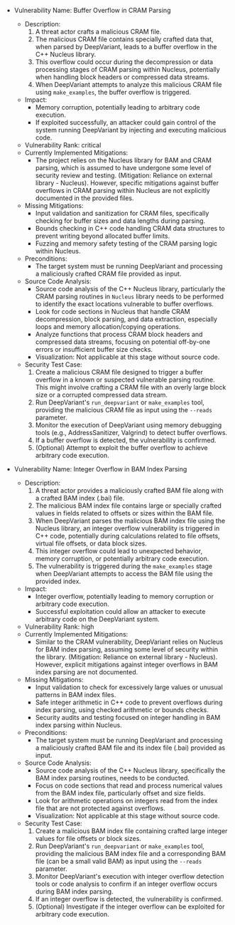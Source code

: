 - Vulnerability Name: Buffer Overflow in CRAM Parsing
  - Description:
    1. A threat actor crafts a malicious CRAM file.
    2. The malicious CRAM file contains specially crafted data that, when parsed by DeepVariant, leads to a buffer overflow in the C++ Nucleus library.
    3. This overflow could occur during the decompression or data processing stages of CRAM parsing within Nucleus, potentially when handling block headers or compressed data streams.
    4. When DeepVariant attempts to analyze this malicious CRAM file using `make_examples`, the buffer overflow is triggered.
  - Impact:
    - Memory corruption, potentially leading to arbitrary code execution.
    - If exploited successfully, an attacker could gain control of the system running DeepVariant by injecting and executing malicious code.
  - Vulnerability Rank: critical
  - Currently Implemented Mitigations:
    - The project relies on the Nucleus library for BAM and CRAM parsing, which is assumed to have undergone some level of security review and testing. (Mitigation: Reliance on external library - Nucleus). However, specific mitigations against buffer overflows in CRAM parsing within Nucleus are not explicitly documented in the provided files.
  - Missing Mitigations:
    - Input validation and sanitization for CRAM files, specifically checking for buffer sizes and data lengths during parsing.
    - Bounds checking in C++ code handling CRAM data structures to prevent writing beyond allocated buffer limits.
    - Fuzzing and memory safety testing of the CRAM parsing logic within Nucleus.
  - Preconditions:
    - The target system must be running DeepVariant and processing a maliciously crafted CRAM file provided as input.
  - Source Code Analysis:
    - Source code analysis of the C++ Nucleus library, particularly the CRAM parsing routines in `Nucleus` library needs to be performed to identify the exact locations vulnerable to buffer overflows.
    - Look for code sections in Nucleus that handle CRAM decompression, block parsing, and data extraction, especially loops and memory allocation/copying operations.
    - Analyze functions that process CRAM block headers and compressed data streams, focusing on potential off-by-one errors or insufficient buffer size checks.
    - Visualization: Not applicable at this stage without source code.
  - Security Test Case:
    1. Create a malicious CRAM file designed to trigger a buffer overflow in a known or suspected vulnerable parsing routine. This might involve crafting a CRAM file with an overly large block size or a corrupted compressed data stream.
    2. Run DeepVariant's `run_deepvariant` or `make_examples` tool, providing the malicious CRAM file as input using the `--reads` parameter.
    3. Monitor the execution of DeepVariant using memory debugging tools (e.g., AddressSanitizer, Valgrind) to detect buffer overflows.
    4. If a buffer overflow is detected, the vulnerability is confirmed.
    5. (Optional) Attempt to exploit the buffer overflow to achieve arbitrary code execution.

- Vulnerability Name: Integer Overflow in BAM Index Parsing
  - Description:
    1. A threat actor provides a maliciously crafted BAM file along with a crafted BAM index (.bai) file.
    2. The malicious BAM index file contains large or specially crafted values in fields related to offsets or sizes within the BAM file.
    3. When DeepVariant parses the malicious BAM index file using the Nucleus library, an integer overflow vulnerability is triggered in C++ code, potentially during calculations related to file offsets, virtual file offsets, or data block sizes.
    4. This integer overflow could lead to unexpected behavior, memory corruption, or potentially arbitrary code execution.
    5. The vulnerability is triggered during the `make_examples` stage when DeepVariant attempts to access the BAM file using the provided index.
  - Impact:
    - Integer overflow, potentially leading to memory corruption or arbitrary code execution.
    - Successful exploitation could allow an attacker to execute arbitrary code on the DeepVariant system.
  - Vulnerability Rank: high
  - Currently Implemented Mitigations:
    -  Similar to the CRAM vulnerability, DeepVariant relies on Nucleus for BAM index parsing, assuming some level of security within the library. (Mitigation: Reliance on external library - Nucleus). However, explicit mitigations against integer overflows in BAM index parsing are not documented.
  - Missing Mitigations:
    - Input validation to check for excessively large values or unusual patterns in BAM index files.
    - Safe integer arithmetic in C++ code to prevent overflows during index parsing, using checked arithmetic or bounds checks.
    - Security audits and testing focused on integer handling in BAM index parsing within Nucleus.
  - Preconditions:
    - The target system must be running DeepVariant and processing a maliciously crafted BAM file and its index file (.bai) provided as input.
  - Source Code Analysis:
    - Source code analysis of the C++ Nucleus library, specifically the BAM index parsing routines, needs to be conducted.
    - Focus on code sections that read and process numerical values from the BAM index file, particularly offset and size fields.
    - Look for arithmetic operations on integers read from the index file that are not protected against overflows.
    - Visualization: Not applicable at this stage without source code.
  - Security Test Case:
    1. Create a malicious BAM index file containing crafted large integer values for file offsets or block sizes.
    2. Run DeepVariant's `run_deepvariant` or `make_examples` tool, providing the malicious BAM index file and a corresponding BAM file (can be a small valid BAM) as input using the `--reads` parameter.
    3. Monitor DeepVariant's execution with integer overflow detection tools or code analysis to confirm if an integer overflow occurs during BAM index parsing.
    4. If an integer overflow is detected, the vulnerability is confirmed.
    5. (Optional) Investigate if the integer overflow can be exploited for arbitrary code execution.